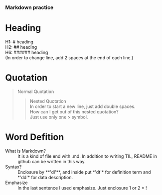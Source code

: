 ### Markdown practice

# Heading
  H1: # heading  
  H2: ## heading  
  H6: ###### heading  
  (In order to change line, add 2 spaces at the end of each line.)
  

# Quotation
  > Normal Quotation  
  >> Nested Quotation  
  >  > In order to start a new line, just add double spaces.  
  >  > How can I get out of this nested quotation?  
  > Just use only one > symbol.  

# Word Defition
  <dl>
    <dt>What is Markdown?</dt>
    <dd>It is a kind of file end with .md.  
      In addition to writing TIL, README in github can be written in this way.</dd>  
    <dt>Syntax?</dt>  
    <dd>Enclosure by **'dl'**, and inside put *'dt'* for definition term and *'dd'* for data description.</dd>  
    <dt>Emphasize</dt>  
    <dd>In the last sentence I used emphasize. Just enclosure 1 or 2 * !</dd>
  </dl>

